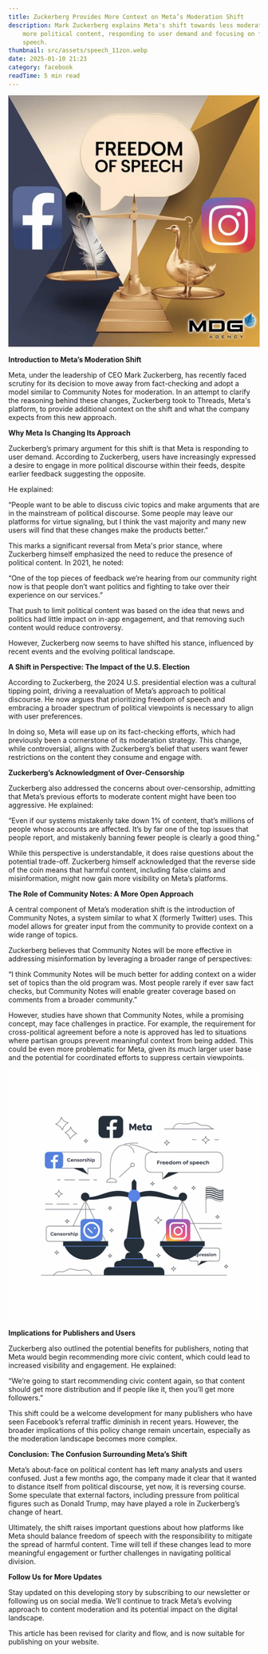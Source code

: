 ```yaml
---
title: Zuckerberg Provides More Context on Meta’s Moderation Shift
description: Mark Zuckerberg explains Meta's shift towards less moderation and
    more political content, responding to user demand and focusing on freedom of
    speech.
thumbnail: src/assets/speech_11zon.webp
date: 2025-01-10 21:23
category: facebook
readTime: 5 min read
---
```


![Zuckerberg Provides More Context on Meta’s Moderation Shift](src/assets/speech_11zon.webp 'ad account rental')

**Introduction to Meta’s Moderation Shift**

Meta, under the leadership of CEO Mark Zuckerberg, has recently faced scrutiny for its decision to move away from fact-checking and adopt a model similar to Community Notes for moderation. In an attempt to clarify the reasoning behind these changes, Zuckerberg took to Threads, Meta's platform, to provide additional context on the shift and what the company expects from this new approach.

**Why Meta Is Changing Its Approach**

Zuckerberg’s primary argument for this shift is that Meta is responding to user demand. According to Zuckerberg, users have increasingly expressed a desire to engage in more political discourse within their feeds, despite earlier feedback suggesting the opposite.

He explained:

“People want to be able to discuss civic topics and make arguments that are in the mainstream of political discourse. Some people may leave our platforms for virtue signaling, but I think the vast majority and many new users will find that these changes make the products better.”

This marks a significant reversal from Meta's prior stance, where Zuckerberg himself emphasized the need to reduce the presence of political content. In 2021, he noted:

“One of the top pieces of feedback we’re hearing from our community right now is that people don’t want politics and fighting to take over their experience on our services.”

That push to limit political content was based on the idea that news and politics had little impact on in-app engagement, and that removing such content would reduce controversy.

However, Zuckerberg now seems to have shifted his stance, influenced by recent events and the evolving political landscape.

**A Shift in Perspective: The Impact of the U.S. Election**

According to Zuckerberg, the 2024 U.S. presidential election was a cultural tipping point, driving a reevaluation of Meta’s approach to political discourse. He now argues that prioritizing freedom of speech and embracing a broader spectrum of political viewpoints is necessary to align with user preferences.

In doing so, Meta will ease up on its fact-checking efforts, which had previously been a cornerstone of its moderation strategy. This change, while controversial, aligns with Zuckerberg’s belief that users want fewer restrictions on the content they consume and engage with.

**Zuckerberg’s Acknowledgment of Over-Censorship**

Zuckerberg also addressed the concerns about over-censorship, admitting that Meta’s previous efforts to moderate content might have been too aggressive. He explained:

“Even if our systems mistakenly take down 1% of content, that’s millions of people whose accounts are affected. It’s by far one of the top issues that people report, and mistakenly banning fewer people is clearly a good thing.”

While this perspective is understandable, it does raise questions about the potential trade-off. Zuckerberg himself acknowledged that the reverse side of the coin means that harmful content, including false claims and misinformation, might now gain more visibility on Meta’s platforms.

**The Role of Community Notes: A More Open Approach**

A central component of Meta’s moderation shift is the introduction of Community Notes, a system similar to what X (formerly Twitter) uses. This model allows for greater input from the community to provide context on a wide range of topics.

Zuckerberg believes that Community Notes will be more effective in addressing misinformation by leveraging a broader range of perspectives:

“I think Community Notes will be much better for adding context on a wider set of topics than the old program was. Most people rarely if ever saw fact checks, but Community Notes will enable greater coverage based on comments from a broader community.”

However, studies have shown that Community Notes, while a promising concept, may face challenges in practice. For example, the requirement for cross-political agreement before a note is approved has led to situations where partisan groups prevent meaningful context from being added. This could be even more problematic for Meta, given its much larger user base and the potential for coordinated efforts to suppress certain viewpoints.

![](src/assets/b9zqasedtb6mrw97po_mtw.webp)

**Implications for Publishers and Users**

Zuckerberg also outlined the potential benefits for publishers, noting that Meta would begin recommending more civic content, which could lead to increased visibility and engagement. He explained:

“We’re going to start recommending civic content again, so that content should get more distribution and if people like it, then you’ll get more followers.”

This shift could be a welcome development for many publishers who have seen Facebook’s referral traffic diminish in recent years. However, the broader implications of this policy change remain uncertain, especially as the moderation landscape becomes more complex.

**Conclusion: The Confusion Surrounding Meta’s Shift**

Meta’s about-face on political content has left many analysts and users confused. Just a few months ago, the company made it clear that it wanted to distance itself from political discourse, yet now, it is reversing course. Some speculate that external factors, including pressure from political figures such as Donald Trump, may have played a role in Zuckerberg’s change of heart.

Ultimately, the shift raises important questions about how platforms like Meta should balance freedom of speech with the responsibility to mitigate the spread of harmful content. Time will tell if these changes lead to more meaningful engagement or further challenges in navigating political division.

**Follow Us for More Updates**

Stay updated on this developing story by subscribing to our newsletter or following us on social media. We’ll continue to track Meta’s evolving approach to content moderation and its potential impact on the digital landscape.

This article has been revised for clarity and flow, and is now suitable for publishing on your website.
